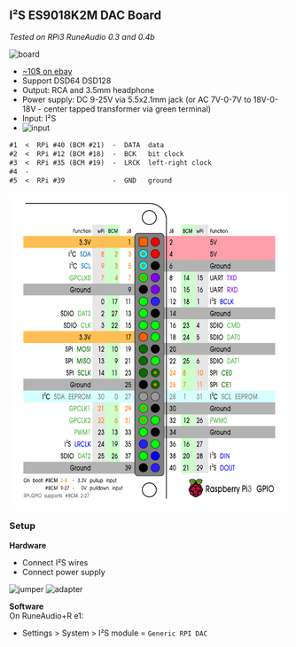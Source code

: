 I²S ES9018K2M DAC Board
---
_Tested on RPi3 RuneAudio 0.3 and 0.4b_

![board](https://github.com/rern/RuneAudio/raw/master/DAC_I2S_ES9018K2M/ES9018K2M.jpg)
- [~10$ on ebay](https://www.ebay.com/sch/i.html?_from=R40&_sacat=0&_sop=15&_nkw=es9018k2m+board&rt=nc&LH_BIN=1)
- Support DSD64 DSD128
- Output: RCA and 3.5mm headphone
- Power supply: DC 9-25V via 5.5x2.1mm jack (or AC 7V-0-7V to 18V-0-18V - center tapped transformer via green terminal)
- Input: I²S  
- ![input](https://github.com/rern/RuneAudio/raw/master/DAC_I2S_ES9018K2M/input.png)  
```
#1  <  RPi #40 (BCM #21)  -  DATA  data
#2  <  RPi #12 (BCM #18)  -  BCK   bit clock
#3  <  RPi #35 (BCM #19)  -  LRCK  left-right clock
#4  -
#5  <  RPi #39            -  GND   ground
```
<img src="https://github.com/rern/_assets/blob/master/RuneUI_GPIO/RPi3_GPIO.svg" width="600">

### Setup
**Hardware**
- Connect I²S wires
- Connect power supply

![jumper](https://github.com/rern/RuneAudio/raw/master/DAC_I2S_ES9018K2M/jumpers.jpg) ![adapter](https://github.com/rern/RuneAudio/raw/master/DAC_I2S_ES9018K2M/adapter.jpg)

**Software**  
On RuneAudio+R e1:
- Settings > System > I²S module = `Generic RPI DAC`
